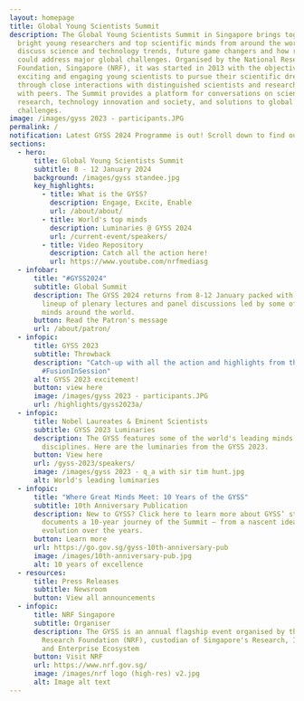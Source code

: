 ```yaml
---
layout: homepage
title: Global Young Scientists Summit
description: The Global Young Scientists Summit in Singapore brings together
  bright young researchers and top scientific minds from around the world to
  discuss science and technology trends, future game changers and how research
  could address major global challenges. Organised by the National Research
  Foundation, Singapore (NRF), it was started in 2013 with the objective of
  exciting and engaging young scientists to pursue their scientific dreams
  through close interactions with distinguished scientists and researchers, and
  with peers. The Summit provides a platform for conversations on science and
  research, technology innovation and society, and solutions to global
  challenges.
image: /images/gyss 2023 - participants.JPG
permalink: /
notification: Latest GYSS 2024 Programme is out! Scroll down to find out more.
sections:
  - hero:
      title: Global Young Scientists Summit
      subtitle: 8 - 12 January 2024
      background: /images/gyss standee.jpg
      key_highlights:
        - title: What is the GYSS?
          description: Engage, Excite, Enable
          url: /about/about/
        - title: World's top minds
          description: Luminaries @ GYSS 2024
          url: /current-event/speakers/
        - title: Video Repository
          description: Catch all the action here!
          url: https://www.youtube.com/nrfmediasg
  - infobar:
      title: "#GYSS2024"
      subtitle: Global Summit
      description: The GYSS 2024 returns from 8-12 January packed with an exciting
        lineup of plenary lectures and panel discussions led by some of the top
        minds around the world.
      button: Read the Patron's message
      url: /about/patron/
  - infopic:
      title: GYSS 2023
      subtitle: Throwback
      description: "Catch-up with all the action and highlights from the GYSS2023!
        #FusionInSession"
      alt: GYSS 2023 excitement!
      button: view here
      image: /images/gyss 2023 - participants.JPG
      url: /highlights/gyss2023a/
  - infopic:
      title: Nobel Laureates & Eminent Scientists
      subtitle: GYSS 2023 Luminaries
      description: The GYSS features some of the world's leading minds across various
        disciplines. Here are the luminaries from the GYSS 2023.
      button: View here
      url: /gyss-2023/speakers/
      image: /images/gyss 2023 - q_a with sir tim hunt.jpg
      alt: World's leading luminaries
  - infopic:
      title: "Where Great Minds Meet: 10 Years of the GYSS"
      subtitle: 10th Anniversary Publication
      description: New to GYSS? Click here to learn more about GYSS’ story. It
        documents a 10-year journey of the Summit — from a nascent idea to its
        evolution over the years.
      button: Learn more
      url: https://go.gov.sg/gyss-10th-anniversary-pub
      image: /images/10th-anniversary-pub.jpg
      alt: 10 years of excellence
  - resources:
      title: Press Releases
      subtitle: Newsroom
      button: View all announcements
  - infopic:
      title: NRF Singapore
      subtitle: Organiser
      description: The GYSS is an annual flagship event organised by the National
        Research Foundation (NRF), custodian of Singapore's Research, Innovation
        and Enterprise Ecosystem
      button: Visit NRF
      url: https://www.nrf.gov.sg/
      image: /images/nrf logo (high-res) v2.jpg
      alt: Image alt text
---
```


